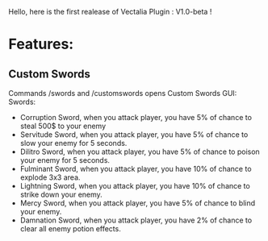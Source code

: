 Hello, here is the first realease of Vectalia Plugin : V1.0-beta !

# Features:

## Custom Swords
Commands /swords and /customswords opens Custom Swords GUI:
Swords:
* Corruption Sword, when you attack player, you have 5% of chance to steal 500$ to your enemy
* Servitude Sword, when you attack player, you have 5% of chance to slow your enemy for 5 seconds.
* Dilitro Sword, when you attack player, you have 5% of chance to poison your enemy for 5 seconds.
* Fulminant Sword, when you attack player, you have 10% of chance to explode 3x3 area.
* Lightning Sword, when you attack player, you have 10% of chance to strike down your enemy.
* Mercy Sword, when you attack player, you have 5% of chance to blind your enemy.
* Damnation Sword, when you attack player, you have 2% of chance to clear all enemy potion effects.